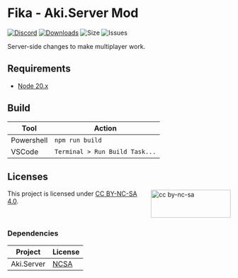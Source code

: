# Fika - Aki.Server Mod

[![Discord](https://img.shields.io/discord/1202292159366037545?style=for-the-badge&logo=discord&logoColor=FFFFFF&label=Fika%20Discord
)](https://discord.gg/project-fika)
[![Downloads](https://img.shields.io/github/downloads/project-fika/Fika-Server/latest/total?style=for-the-badge&logo=github)](https://github.com/project-fika/Fika-Server/releases/latest)
![Size](https://img.shields.io/github/languages/code-size/project-fika/Fika-Server?style=for-the-badge&logo=github)
![Issues](https://img.shields.io/github/issues/project-fika/Fika-Server?style=for-the-badge&logo=github)

Server-side changes to make multiplayer work.

## Requirements

- [Node 20.x](https://nodejs.org/en/download)

## Build

| **Tool**   | **Action**                     |
| ---------- | ------------------------------ |
| Powershell | `npm run build`                |
| VSCode     | `Terminal > Run Build Task...` |

## Licenses

[<img src="https://mirrors.creativecommons.org/presskit/buttons/88x31/svg/by-nc-sa.svg" alt="cc by-nc-sa" width="180" height="63" align="right">](https://creativecommons.org/licenses/by-nc-sa/4.0/legalcode.en)

This project is licensed under [CC BY-NC-SA 4.0](https://creativecommons.org/licenses/by-nc-sa/4.0/legalcode.en).

<br />

### Dependencies

| **Project** | **License**                                                                   |
| ----------- | ----------------------------------------------------------------------------- |
| Aki.Server  | [NCSA](https://dev.sp-tarkov.com/SPT-AKI/Server/src/branch/master/LICENSE.md) |
